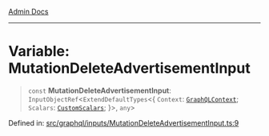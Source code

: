 [Admin Docs](/)

***

# Variable: MutationDeleteAdvertisementInput

> `const` **MutationDeleteAdvertisementInput**: `InputObjectRef`\<`ExtendDefaultTypes`\<\{ `Context`: [`GraphQLContext`](../../../context/type-aliases/GraphQLContext.md); `Scalars`: [`CustomScalars`](../../../scalars/type-aliases/CustomScalars.md); \}\>, `any`\>

Defined in: [src/graphql/inputs/MutationDeleteAdvertisementInput.ts:9](https://github.com/syedali237/talawa-api/blob/2d0d513d5268a339b8dac6b4711f8e71e79fc0e4/src/graphql/inputs/MutationDeleteAdvertisementInput.ts#L9)
